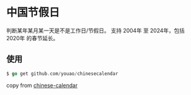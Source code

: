 # 中国节假日

判断某年某月某一天是不是工作日/节假日。
支持 2004年 至 2024年，包括 2020年 的春节延长。

## 使用
``` go
$ go get github.com/youao/chinesecalendar
```

copy from [chinese-calendar](https://github.com/LKI/chinese-calendar)